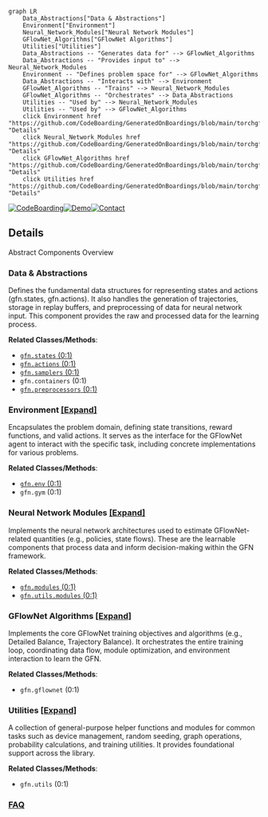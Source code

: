 ```mermaid
graph LR
    Data_Abstractions["Data & Abstractions"]
    Environment["Environment"]
    Neural_Network_Modules["Neural Network Modules"]
    GFlowNet_Algorithms["GFlowNet Algorithms"]
    Utilities["Utilities"]
    Data_Abstractions -- "Generates data for" --> GFlowNet_Algorithms
    Data_Abstractions -- "Provides input to" --> Neural_Network_Modules
    Environment -- "Defines problem space for" --> GFlowNet_Algorithms
    Data_Abstractions -- "Interacts with" --> Environment
    GFlowNet_Algorithms -- "Trains" --> Neural_Network_Modules
    GFlowNet_Algorithms -- "Orchestrates" --> Data_Abstractions
    Utilities -- "Used by" --> Neural_Network_Modules
    Utilities -- "Used by" --> GFlowNet_Algorithms
    click Environment href "https://github.com/CodeBoarding/GeneratedOnBoardings/blob/main/torchgfn/Environment.md" "Details"
    click Neural_Network_Modules href "https://github.com/CodeBoarding/GeneratedOnBoardings/blob/main/torchgfn/Neural_Network_Modules.md" "Details"
    click GFlowNet_Algorithms href "https://github.com/CodeBoarding/GeneratedOnBoardings/blob/main/torchgfn/GFlowNet_Algorithms.md" "Details"
    click Utilities href "https://github.com/CodeBoarding/GeneratedOnBoardings/blob/main/torchgfn/Utilities.md" "Details"
```

[![CodeBoarding](https://img.shields.io/badge/Generated%20by-CodeBoarding-9cf?style=flat-square)](https://github.com/CodeBoarding/GeneratedOnBoardings)[![Demo](https://img.shields.io/badge/Try%20our-Demo-blue?style=flat-square)](https://www.codeboarding.org/demo)[![Contact](https://img.shields.io/badge/Contact%20us%20-%20contact@codeboarding.org-lightgrey?style=flat-square)](mailto:contact@codeboarding.org)

## Details

Abstract Components Overview

### Data & Abstractions
Defines the fundamental data structures for representing states and actions (gfn.states, gfn.actions). It also handles the generation of trajectories, storage in replay buffers, and preprocessing of data for neural network input. This component provides the raw and processed data for the learning process.


**Related Classes/Methods**:

- <a href="https://github.com/gfnorg/torchgfn/blob/master/src/gfn/states.py#L0-L1" target="_blank" rel="noopener noreferrer">`gfn.states` (0:1)</a>
- <a href="https://github.com/gfnorg/torchgfn/blob/master/src/gfn/actions.py#L0-L1" target="_blank" rel="noopener noreferrer">`gfn.actions` (0:1)</a>
- <a href="https://github.com/gfnorg/torchgfn/blob/master/src/gfn/samplers.py#L0-L1" target="_blank" rel="noopener noreferrer">`gfn.samplers` (0:1)</a>
- `gfn.containers` (0:1)
- <a href="https://github.com/gfnorg/torchgfn/blob/master/src/gfn/preprocessors.py#L0-L1" target="_blank" rel="noopener noreferrer">`gfn.preprocessors` (0:1)</a>


### Environment [[Expand]](./Environment.md)
Encapsulates the problem domain, defining state transitions, reward functions, and valid actions. It serves as the interface for the GFlowNet agent to interact with the specific task, including concrete implementations for various problems.


**Related Classes/Methods**:

- <a href="https://github.com/gfnorg/torchgfn/blob/master/src/gfn/env.py#L0-L1" target="_blank" rel="noopener noreferrer">`gfn.env` (0:1)</a>
- `gfn.gym` (0:1)


### Neural Network Modules [[Expand]](./Neural_Network_Modules.md)
Implements the neural network architectures used to estimate GFlowNet-related quantities (e.g., policies, state flows). These are the learnable components that process data and inform decision-making within the GFN framework.


**Related Classes/Methods**:

- <a href="https://github.com/gfnorg/torchgfn/blob/master/src/gfn/modules.py#L0-L1" target="_blank" rel="noopener noreferrer">`gfn.modules` (0:1)</a>
- <a href="https://github.com/gfnorg/torchgfn/blob/master/src/gfn/utils/modules.py#L0-L1" target="_blank" rel="noopener noreferrer">`gfn.utils.modules` (0:1)</a>


### GFlowNet Algorithms [[Expand]](./GFlowNet_Algorithms.md)
Implements the core GFlowNet training objectives and algorithms (e.g., Detailed Balance, Trajectory Balance). It orchestrates the entire training loop, coordinating data flow, module optimization, and environment interaction to learn the GFN.


**Related Classes/Methods**:

- `gfn.gflownet` (0:1)


### Utilities [[Expand]](./Utilities.md)
A collection of general-purpose helper functions and modules for common tasks such as device management, random seeding, graph operations, probability calculations, and training utilities. It provides foundational support across the library.


**Related Classes/Methods**:

- `gfn.utils` (0:1)




### [FAQ](https://github.com/CodeBoarding/GeneratedOnBoardings/tree/main?tab=readme-ov-file#faq)